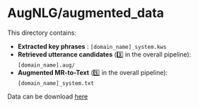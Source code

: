 # AugNLG/augmented_data

This directory contains:
* **Extracted key phrases** : `[domain_name]_system.kws`
* **Retrieved utterance candidates** (3️⃣ in the overall pipeline): `[domain_name].aug/`
* **Augmented MR-to-Text** (5️⃣ in the overall pipeline): `[domain_name]_system.txt`

Data can be download [here](https://www2.macs.hw.ac.uk/~xx6/AugNLG/augmented_data.tar.gz)
